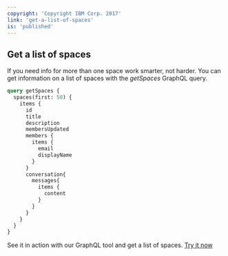 ```yaml
---
copyright: 'Copyright IBM Corp. 2017'
link: 'get-a-list-of-spaces'
is: 'published'
---
```

## Get a list of spaces

If you need info for more than one space work smarter, not harder. You can get information on a list of spaces with the _getSpaces_ GraphQL query.

```graphql
query getSpaces {
  spaces(first: 50) {
    items {
      id
      title
      description
      membersUpdated
      members {
        items {
          email
          displayName
        }
      }
      conversation{
        messages{
          items {
            content
          }
        }
      }
    }
  }
}
```
See it in action with our GraphQL tool and get a list of spaces. <a href="https://developer.watsonwork.ibm.com/tools/graphql?query=query%20getSpaces%20%7B%0A%20%20spaces(first%3A%2050)%20%7B%0A%20%20%20%20items%20%7B%0A%20%20%20%20%20%20title%0A%20%20%20%20%20%20id%0A%20%20%20%20%20%20description%0A%20%20%20%20%20%20membersUpdated%0A%20%20%20%20%20%20members%20%7B%0A%20%20%20%20%20%20%20%20items%20%7B%0A%20%20%20%20%20%20%20%20%20%20email%0A%20%20%20%20%20%20%20%20%20%20displayName%0A%20%20%20%20%20%20%20%20%7D%0A%20%20%20%20%20%20%7D%0A%20%20%20%20%20%20conversation%20%7B%0A%20%20%20%20%20%20%20%20messages%20%7B%0A%20%20%20%20%20%20%20%20%20%20items%20%7B%0A%20%20%20%20%20%20%20%20%20%20%20%20content%0A%20%20%20%20%20%20%20%20%20%20%7D%0A%20%20%20%20%20%20%20%20%7D%0A%20%20%20%20%20%20%7D%0A%20%20%20%20%7D%0A%20%20%7D%0A%7D%0A" target="_blank">Try it now</a>
